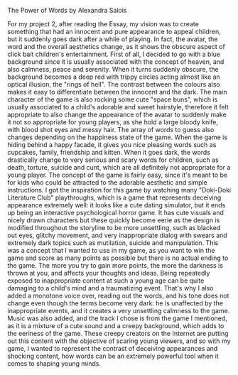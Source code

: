 
The Power of Words
by Alexandra Salois

For my project 2, after reading the Essay, my vision was to create something that had an innocent and pure appearance to appeal
children, but it suddenly goes dark after a while of playing. In fact, the avatar, the word and the overall aesthetics change,
as it shows the obscure aspect of click bait children's entertainment. First of all, I decided to go with a blue background since
it is usually associated with the concept of heaven, and also calmness, peace and serenity. When it turns suddenly obscure, the
background becomes a deep red with trippy circles acting almost like an optical illusion, the "rings of hell". The contrast
between the colours also makes it easy to differentiate between the innocent and the dark. The main character of the game is also
rocking some cute "space buns", which is usually associated to a child's adorable and sweet hairstyle, therefore it felt appropriate
to also change the appearance of the avatar to suddenly make it not so appropriate for young players, as she hold a large bloody
knife, with blood shot eyes and messy hair. The array of words to guess also changes depending on the happiness state of the game.
When the game is hiding behind a happy facade, it gives you nice pleasing words such as cupcakes, family, friendship and kitten.
When it goes dark, the words drastically change to very serious and scary words for children, such as death, torture, suicide and
cunt, which are all definitely not appropriate for a young player. The concept of the game is fairly easy, since it's meant to
be for kids who could be attracted to the adorable aesthetic and simple instructions. I got the inspiration for this game by watching
many "Doki-Doki Literature Club" playthroughs, which is a game that represents deceiving appearance extremely well: it looks like
a cute dating simulator, but it ends up being an interactive psychological horror game. It has cute visuals and nicely drawn characters
but these quickly become eerie as the design is modified throughout the storyline to be more unsettling, such as blacked out eyes,
glitchy movement, and very inappropriate dialog with swears and extremely dark topics such as mutilation, suicide and manipulation.
This was a concept that I wanted to use in my game, as you want to win the game and score as many points as possible but there is no
actual ending to the game. The more you try to gain more points, the more the darkness is thrown at you, and affects your thoughts and
ideas. Being repeatedly exposed to inappropriate content at such a young age can be quite damaging to a child's mind and a traumatizing
event. That's why I also added a monotone voice over, reading out the words, and his tone does not change even though the terms become
very dark: he is unaffected by the inappropriate events, and it creates a very unsettling calmness to the game. Music was also added,
and the track I chose is from the game I mentioned, as it is a mixture of a cute sound and a creepy background, which adds to the
eeriness of the game. These creepy creators on the Internet are putting out this content with the objective of scaring young viewers,
and so with my game, I wanted to represent the contrast of deceiving appearances and shocking content, how words can be an extremely
powerful tool when it comes to shaping young minds.
